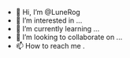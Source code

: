 - 👋 Hi, I’m @LuneRog
- 👀 I’m interested in ...
- 🌱 I’m currently learning ...
- 💞️ I’m looking to collaborate on ...
- 📫 How to reach me .

<!---
LuneRog/LuneRog is a ✨ special ✨ repository because its `README.md` (this file) appears on your GitHub profile.
You can click the Preview link to take a look at your changes.
--->
